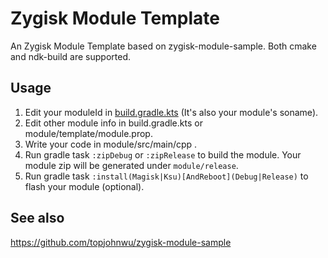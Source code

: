# Zygisk Module Template

An Zygisk Module Template based on zygisk-module-sample. Both cmake and ndk-build are supported.

## Usage

1. Edit your moduleId in [build.gradle.kts](./build.gradle.kts) (It's also your module's soname).  
2. Edit other module info in build.gradle.kts or module/template/module.prop.  
3. Write your code in module/src/main/cpp .  
4. Run gradle task `:zipDebug` or `:zipRelease` to build the module. 
   Your module zip will be generated under `module/release`. 
5. Run gradle task `:install(Magisk|Ksu)[AndReboot](Debug|Release)` to flash your module (optional).  

## See also

https://github.com/topjohnwu/zygisk-module-sample
